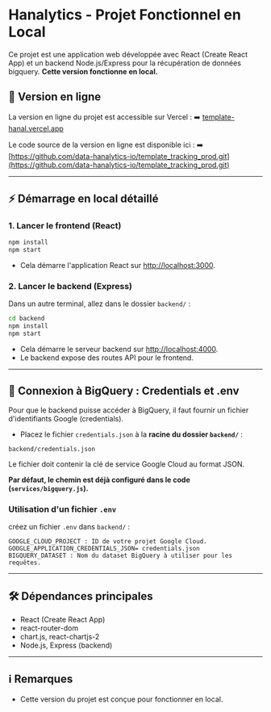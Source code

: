 # Hanalytics - Projet Fonctionnel en Local

Ce projet est une application web développée avec React (Create React App) et un backend Node.js/Express pour la récupération de données bigquery. **Cette version fonctionne en local.**

## 🚀 Version en ligne

La version en ligne du projet est accessible sur Vercel :
➡️ [template-hanal.vercel.app](template-tracking-prod.vercel.app)

Le code source de la version en ligne est disponible ici :
➡️ [https://github.com/data-hanalytics-io/template_tracking_prod.git](https://github.com/data-hanalytics-io/template_tracking_prod.git)

---

## ⚡️ Démarrage en local détaillé

### 1. Lancer le frontend (React)

```bash
npm install
npm start
```

- Cela démarre l'application React sur [http://localhost:3000](http://localhost:3000).

### 2. Lancer le backend (Express)

Dans un autre terminal, allez dans le dossier `backend/` :

```bash
cd backend
npm install
npm start
```

- Cela démarre le serveur backend sur [http://localhost:4000](http://localhost:4000).
- Le backend expose des routes API pour le frontend.

---

## 🔑 Connexion à BigQuery : Credentials et .env

Pour que le backend puisse accéder à BigQuery, il faut fournir un fichier d'identifiants Google (credentials).

- Placez le fichier `credentials.json` à la **racine du dossier `backend/`** :

```
backend/credentials.json
```

Le fichier doit contenir la clé de service Google Cloud au format JSON.

**Par défaut, le chemin est déjà configuré dans le code (`services/bigquery.js`).**

### Utilisation d'un fichier `.env`

créez un fichier `.env` dans `backend/` :

```
GOOGLE_CLOUD_PROJECT : ID de votre projet Google Cloud.
GOOGLE_APPLICATION_CREDENTIALS_JSON= credentials.json
BIGQUERY_DATASET : Nom du dataset BigQuery à utiliser pour les requêtes.

```

---

## 🛠️ Dépendances principales

- React (Create React App)
- react-router-dom
- chart.js, react-chartjs-2
- Node.js, Express (backend)

---

## ℹ️ Remarques

- Cette version du projet est conçue pour fonctionner en local.
